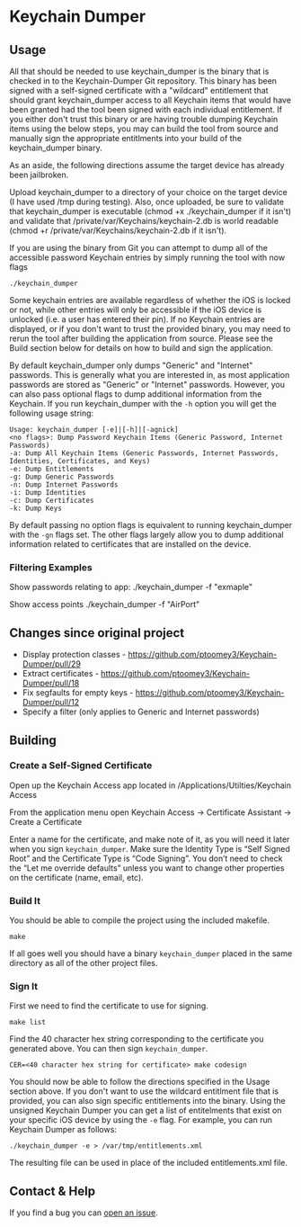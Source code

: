 # Keychain Dumper

## Usage

All that should be needed to use keychain_dumper is the binary that is checked in to the Keychain-Dumper Git repository.  This binary has been signed with a self-signed certificate with a "wildcard" entitlement that should grant keychain_dumper access to all Keychain items that would have been granted had the tool been signed with each individual entitlement.  If you either don't trust this binary or are having trouble dumping Keychain items using the below steps, you may can build the tool from source and manually sign the appropriate entitlments into your build of the keychain_dumper binary.

As an aside, the following directions assume the target device has already been jailbroken.

Upload keychain_dumper to a directory of your choice on the target device (I have used /tmp during testing).  Also, once uploaded, be sure to validate that keychain_dumper is executable (chmod +x ./keychain_dumper if it isn't) and validate that /private/var/Keychains/keychain-2.db is world readable (chmod +r /private/var/Keychains/keychain-2.db if it isn't).

If you are using the binary from Git you can attempt to dump all of the accessible password Keychain entries by simply running the tool with now flags

    ./keychain_dumper

Some keychain entries are available regardless of whether the iOS is locked or not, while other entries will only be accessible if the iOS device is unlocked (i.e. a user has entered their pin).  If no Keychain entries are displayed, or if you don't want to trust the provided binary, you may need to rerun the tool after building the application from source.  Please see the Build section below for details on how to build and sign the application.

By default keychain_dumper only dumps "Generic" and "Internet" passwords.  This is generally what you are interested in, as most application passwords are stored as "Generic" or "Internet" passwords.  However, you can also pass optional flags to dump additional information from the Keychain.  If you run keychain_dumper with the `-h` option you will get the following usage string:

    Usage: keychain_dumper [-e]|[-h]|[-agnick]
    <no flags>: Dump Password Keychain Items (Generic Password, Internet Passwords)
    -a: Dump All Keychain Items (Generic Passwords, Internet Passwords, Identities, Certificates, and Keys)
    -e: Dump Entitlements
    -g: Dump Generic Passwords
    -n: Dump Internet Passwords
    -i: Dump Identities
    -c: Dump Certificates
    -k: Dump Keys

By default passing no option flags is equivalent to running keychain_dumper with the `-gn` flags set.  The other flags largely allow you to dump additional information related to certificates that are installed on the device.

### Filtering Examples

Show passwords relating to app:
    ./keychain_dumper -f "exmaple"

Show access points
    ./keychain_dumper -f "AirPort"

## Changes since original project

- Display protection classes - https://github.com/ptoomey3/Keychain-Dumper/pull/29
- Extract certificates - https://github.com/ptoomey3/Keychain-Dumper/pull/18
- Fix segfaults for empty keys - https://github.com/ptoomey3/Keychain-Dumper/pull/12
- Specify a filter (only applies to Generic and Internet passwords)

## Building

### Create a Self-Signed Certificate

Open up the Keychain Access app located in /Applications/Utilties/Keychain Access

From the application menu open Keychain Access -> Certificate Assistant -> Create a Certificate

Enter a name for the certificate, and make note of it, as you will need it later when you sign `keychain_dumper`.  Make sure the Identity Type is “Self Signed Root” and the Certificate Type is “Code Signing”.  You don’t need to check the “Let me override defaults” unless you want to change other properties on the certificate (name, email, etc).

### Build It

You should be able to compile the project using the included makefile.

    make

If all goes well you should have a binary `keychain_dumper` placed in the same directory as all of the other project files.

### Sign It

First we need to find the certificate to use for signing.

    make list

Find the 40 character hex string corresponding to the certificate you generated above. You can then sign `keychain_dumper`.

    CER=<40 character hex string for certificate> make codesign

You should now be able to follow the directions specified in the Usage section above.  If you don't want to use the wildcard entitlment file that is provided, you can also sign specific entitlements into the binary.  Using the unsigned Keychain Dumper you can get a list of entitelments that exist on your specific iOS device by using the `-e` flag.  For example, you can run Keychain Dumper as follows:

    ./keychain_dumper -e > /var/tmp/entitlements.xml

The resulting file can be used in place of the included entitlements.xml file.

## Contact & Help

If you find a bug you can [open an issue](http://github.com/ptoomey3/Keychain-Dumper/issues).
